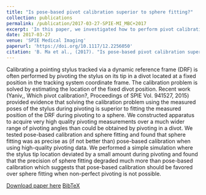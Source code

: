 ```yaml
---
title: "Is pose-based pivot calibration superior to sphere fitting?"
collection: publications
permalink: /publication/2017-03-27-SPIE-MI_MBC+2017
excerpt: 'In this paper, we investigated how to perform pivot calibration, a task commonly employed in surgical navigation systems and computer-assisted orthopaedics surgery.'
date: 2017-03-27
venue: 'SPIE Medical Imaging'
paperurl: 'https://doi.org/10.1117/12.2256050'
citation: 'B. Ma et al., (2017). "Is pose-based pivot calibration superior to sphere fitting?"; in <i>SPIE Medical Imaging: Image-Guided Procedures, Robotic Interventions, and Modeling;</i>, 101351U, pp. 476-483.'
---
```


Calibrating a pointing stylus tracked via a dynamic reference frame (DRF) is often performed by pivoting the stylus on its tip in a divot located at a fixed position in the tracking system coordinate frame. The calibration problem is solved by estimating the location of the fixed divot position. Recent work (Yaniv,, Which pivot calibration?, Proceedings of SPIE Vol. 941527, 2015) provided evidence that solving the calibration problem using the measured poses of the stylus during pivoting is superior to fitting the measured position of the DRF during pivoting to a sphere. We constructed apparatus to acquire very high quality pivoting measurements over a much wider range of pivoting angles than could be obtained by pivoting in a divot. We tested pose-based calibration and sphere fitting and found that sphere fitting was as precise as (if not better than) pose-based calibration when using high-quality pivoting data. We performed a simple simulation where the stylus tip location deviated by a small amount during pivoting and found that the precision of sphere fitting degraded much more than pose-based calibration which suggests that pose-based calibration should be favored over sphere fitting when non-perfect pivoting is not possible.

[Download paper here](https://doi.org/10.1117/12.2256050) [BibTeX](./../files/bibtex/MBC+2017.bib)